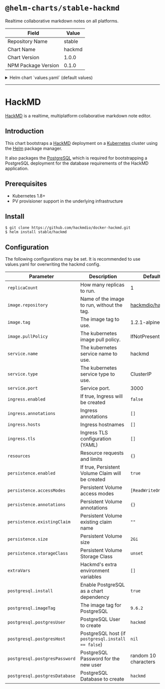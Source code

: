# `@helm-charts/stable-hackmd`

Realtime collaborative markdown notes on all platforms.

| Field               | Value  |
| ------------------- | ------ |
| Repository Name     | stable |
| Chart Name          | hackmd |
| Chart Version       | 1.0.0  |
| NPM Package Version | 0.1.0  |

<details>

<summary>Helm chart `values.yaml` (default values)</summary>

```yaml
# Default values for hackmd.
# This is a YAML-formatted file.
# Declare variables to be passed into your templates.

replicaCount: 1

image:
  repository: hackmdio/hackmd
  tag: 1.2.1-alpine
  pullPolicy: IfNotPresent

service:
  name: hackmd
  type: ClusterIP
  port: 3000

ingress:
  enabled: false
  annotations:
    {}
    # kubernetes.io/ingress.class: nginx
    # kubernetes.io/tls-acme: "true"
  path: /
  hosts:
    - chart-example.local
  tls: []
  #  - secretName: chart-example-tls
  #    hosts:
  #      - chart-example.local

resources:
  {}
  # We usually recommend not to specify default resources and to leave this as a conscious
  # choice for the user. This also increases chances charts run on environments with little
  # resources, such as Minikube. If you do want to specify resources, uncomment the following
  # lines, adjust them as necessary, and remove the curly braces after 'resources:'.
  # limits:
  #  cpu: 100m
  #  memory: 128Mi
  # requests:
  #  cpu: 100m
  #  memory: 128Mi

persistence:
  enabled: true
  ## hackmd data Persistent Volume access modes
  ## Must match those of existing PV or dynamic provisioner
  ## Ref: http://kubernetes.io/docs/user-guide/persistent-volumes/
  ##
  accessModes:
    - ReadWriteOnce
  annotations: {}
  existingClaim: ''
  size: 2Gi
  ## A manually managed Persistent Volume and Claim
  ## Requires persistence.enabled: true
  ## If defined, PVC must be created manually before volume will be bound
  # existingClaim:
  ## database data Persistent Volume Storage Class
  ## If defined, storageClassName: <storageClass>
  ## If set to "-", storageClassName: "", which disables dynamic provisioning
  ## If undefined (the default) or set to null, no storageClassName spec is
  ##   set, choosing the default provisioner.  (gp2 on AWS, standard on
  ##   GKE, AWS & OpenStack)
  ##
  # storageClass: "-"

extraVars: []

nodeSelector: {}

tolerations: []

affinity: {}

## Configuration values for the postgresql dependency.
## ref: https://github.com/kubernetes/charts/blob/master/stable/postgresql/README.md
##
postgresql:
  install: true
  imageTag: '9.6.2'
  postgresUser: 'hackmd'
  postgresDatabase: 'hackmd'
  ## Default: random 10 character string
  # postgresPassword:
```

</details>

---

# HackMD

[HackMD](https://hackmd.io) is a realtime, multiplatform collaborative markdown note editor.

## Introduction

This chart bootstraps a [HackMD](https://github.com/hackmdio/docker-hackmd) deployment on a [Kubernetes](http://kubernetes.io) cluster using the [Helm](https://helm.sh) package manager.

It also packages the [PostgreSQL](https://github.com/kubernetes/charts/tree/master/stable/postgresql) which is required for bootstrapping a PostgreSQL deployment for the database requirements of the HackMD application.

## Prerequisites

- Kubernetes 1.8+
- PV provisioner support in the underlying infrastructure

## Install

```console
$ git clone https://github.com/hackmdio/docker-hackmd.git
$ helm install stable/hackmd
```

## Configuration

The following configurations may be set. It is recommended to use values.yaml for overwriting the hackmd config.

| Parameter                     | Description                                        | Default                                                      |
| ----------------------------- | -------------------------------------------------- | ------------------------------------------------------------ |
| `replicaCount`                | How many replicas to run.                          | 1                                                            |
| `image.repository`            | Name of the image to run, without the tag.         | [hackmdio/hackmd](https://github.com/hackmdio/docker-hackmd) |
| `image.tag`                   | The image tag to use.                              | 1.2.1-alpine                                                 |
| `image.pullPolicy`            | The kubernetes image pull policy.                  | IfNotPresent                                                 |
| `service.name`                | The kubernetes service name to use.                | hackmd                                                       |
| `service.type`                | The kubernetes service type to use.                | ClusterIP                                                    |
| `service.port`                | Service port.                                      | 3000                                                         |
| `ingress.enabled`             | If true, Ingress will be created                   | `false`                                                      |
| `ingress.annotations`         | Ingress annotations                                | `[]`                                                         |
| `ingress.hosts`               | Ingress hostnames                                  | `[]`                                                         |
| `ingress.tls`                 | Ingress TLS configuration (YAML)                   | `[]`                                                         |
| `resources`                   | Resource requests and limits                       | `{}`                                                         |
| `persistence.enabled`         | If true, Persistent Volume Claim will be created   | `true`                                                       |
| `persistence.accessModes`     | Persistent Volume access modes                     | `[ReadWriteOnce]`                                            |
| `persistence.annotations`     | Persistent Volume annotations                      | `{}`                                                         |
| `persistence.existingClaim`   | Persistent Volume existing claim name              | `""`                                                         |
| `persistence.size`            | Persistent Volume size                             | `2Gi`                                                        |
| `persistence.storageClass`    | Persistent Volume Storage Class                    | `unset`                                                      |
| `extraVars`                   | Hackmd's extra environment variables               | `[]`                                                         |
| `postgresql.install`          | Enable PostgreSQL as a chart dependency            | `true`                                                       |
| `postgresql.imageTag`         | The image tag for PostgreSQL                       | `9.6.2`                                                      |
| `postgresql.postgresUser`     | PostgreSQL User to create                          | `hackmd`                                                     |
| `postgresql.postgresHost`     | PostgreSQL host (if `postgresql.install == false`) | `nil`                                                        |
| `postgresql.postgresPassword` | PostgreSQL Password for the new user               | random 10 characters                                         |
| `postgresql.postgresDatabase` | PostgreSQL Database to create                      | `hackmd`                                                     |
